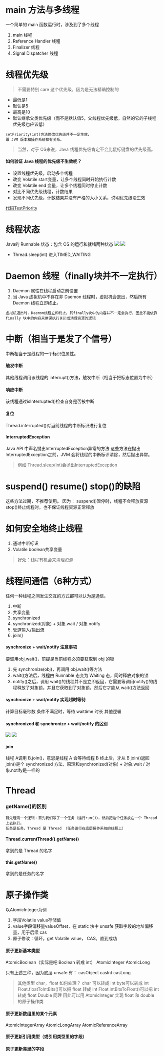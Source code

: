 # main 方法与多线程
一个简单的 main 函数运行时，涉及到了多个线程
1. main 线程
2. Reference Handler 线程
3. Finalizer 线程
4. Signal Dispatcher 线程

# 线程优先级
> 不需要特别 care 这个优先级，因为是无法精确控制的

* 最低是1
* 默认是5
* 最高是10
* 默认继承父类优先级（而不是默认值5，父线程优先级低，自然的它的子线程优先级也应该低）



```
setPriority(int)方法修改优先级并不一定生效，
跟 JVM 版本和操作系统都有关系。
```



> 当然，对于 OS来说，Java 线程优先级肯定不会比鼠标键盘的优先级高。

#### 如何验证 Java 线程的优先级不生效呢？
* 设置线程优先级，启动多个线程
* 改变 Volatile start变量，让多个线程同时开始执行计数
* 改变 Volatile end 变量，让多个线程同时停止计数
* 对比不同优先级线程，计数结果
* 发现不同优先级，计数结果并没有严格的大小关系，说明优先级没生效

[代码TestPriority](/java-bing-fa-bian-cheng-ji-chu/testpriority.md)

# 线程状态
Java的 Runnable 状态：包含 OS 的运行和就绪两种状态
![](/assets/线程状态.JPG)
![](/assets/状态变化.JPG)
* Thread.sleep(int) 进入TIMED_WAITING

# Daemon 线程（finally块并不一定执行）
1. Daemon 属性在线程启动之前设置
2. 当 Java 虚拟机中不存在非 Daemon 线程时，虚拟机会退出，然后所有 Daemon 线程立即终止。


```
虚拟机退出时，Daemon线程立即终止，其finally块中的内容并不一定会执行，因此不能依靠 finally 块中的内容来确保执行关闭或清理资源的逻辑
```

# 中断（相当于是发了个信号）
中断相当于是线程的一个标识位属性。
#### 触发中断
其他线程调用该线程的 interrupt()方法，触发中断（相当于把标志位置为中断）
#### 响应中断
该线程通过isInterrupted()检查自身是否被中断
#### 复位
Thread.interrupted()对当前线程的中断标识进行复位
#### InterruptedException
Java API 中声名抛出InterruptedException异常的方法
这些方法在抛出InterruptedException之前，JVM 会将线程的中断标识清除，然后抛出异常。
> 例如 Thread.sleep(int)会抛出InterruptedException

# suspend() resume() stop()的缺陷
这些方法过期，不推荐使用。
因为：
suspend()暂停时，线程不会释放资源
stop()终止线程时，也不保证线程资源正常释放

# 如何安全地终止线程
1. 通过中断标识
2. Volatile boolean共享变量

> 好处：线程有机会来清理资源

# 线程间通信（6种方式）
任何一种线程之间发生交互的方式都可以认为是通信。
1. 中断
2. 共享变量
3. synchronized
4. synchronized(对象) + 对象.wait / 对象.notify
5. 管道输入/输出流
6. join()

#### synchronize + wait/notify 注意事项
要调用obj.wait()，前提是当前线程必须要获取到 obj 的锁
1. 先 synchronize(obj)，再调用 obj.wait()等方法
2. wait()方法后，线程由 Runnable 态变为 Waiting 态，同时释放对象的锁
3. notify()之后，调用 wait()的线程并不是立即返回，它需要等调用notify()的线程释放了对象锁，并且它获取到了对象锁，然后它才能从 wait()方法返回

#### synchronize + wait/notify 实现超时等待
计算目标毫秒数
条件不满足时，等待 waittime 时长
其他逻辑

#### synchronized 和 synchronize + wait/notify 的区别
![](/assets/同步队列.JPG)
![](/assets/同步队列+等待队列.jpg)

#### join
线程 A调用 B.join()，意思是线程 A 会等待线程 B 终止后，才从 B.join()返回
join()是个 synchronized 方法，原理和synchronized(对象) + 对象.wait / 对象.notify是一样的

# Thread
### getName()的区别


```
首先理清一个逻辑：首先我们写了一个任务（运行run()），然后把这个任务放在一个 Thread 上去执行。
任务是任务，Thread 是 Thread （任务运行在底层操作系统的线程上）
```


#### Thread.currentThread().getName()
拿到的是 Thread 的名字

#### this.getName()
拿到的是任务的名字


# 原子操作类
以AtomicInteger为例
1. 字段Volatile value存储值
2. value字段偏移量valueOffset，在 static 块中 unsafe 获取字段的地址偏移量，用于后续 cas
3. 原子修改：循环，get Volatile value， CAS，直到成功
#### 原子更新基本类型
AtomicBoolean（实际是吧 Boolean 转成 int）
AtomicInteger
AtomicLong

只有上述三种，因为底层 unsafe 有：
casObject
casInt
casLong

> 其他类型 char，float 如何处理？
char 可以转成 int
byte可以转成 int
Float.floatToIntBits()可以把 float 转成 int
Float.intBitsToFloat()可以把 int 转成 float
Double 同理
因此可以用 AtomicInteger 实现 float 和 double 的原子操作类
#### 原子更新数组里的某个元素
AtomicIntegerArray
AtomicLongArray
AtomicReferenceArray
#### 原子更新引用类型（或引用类型里的字段）
#### 原子更新类里的字段



